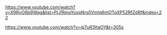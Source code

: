 https://www.youtube.com/watch?v=XRRyO6b9Wqg&list=PLjfRmoYoxpNrs0VmIq6mOTqXP52RfZdRf&index=22

https://www.youtube.com/watch?v=qi7uR3ItaOY&t=305s
